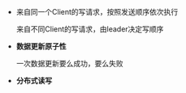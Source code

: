 * 来自同一个Client的写请求，按照发送顺序依次执行

  来自不同Client的写请求，由leader决定写顺序

* **数据更新原子性**

  一次数据更新要么成功，要么失败

* **分布式读写**

